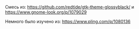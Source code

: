 Смесь из:
https://github.com/redtide/gtk-theme-glossyblack/
и
https://www.gnome-look.org/p/1079029


Немного было изучено из:
https://www.pling.com/p/1080136

